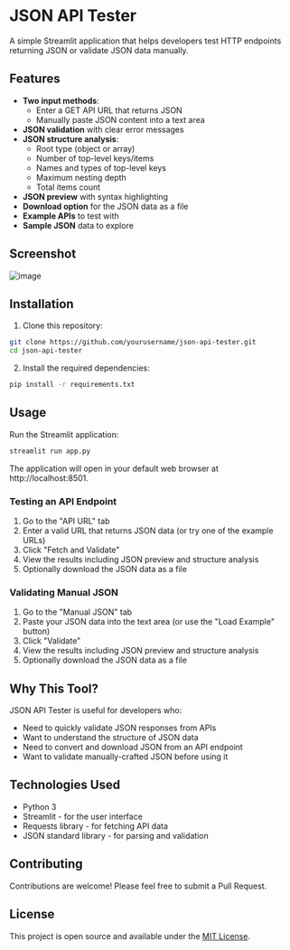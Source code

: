 # JSON API Tester

A simple Streamlit application that helps developers test HTTP endpoints returning JSON or validate JSON data manually.



## Features

- **Two input methods**:
  - Enter a GET API URL that returns JSON
  - Manually paste JSON content into a text area
- **JSON validation** with clear error messages
- **JSON structure analysis**:
  - Root type (object or array)
  - Number of top-level keys/items
  - Names and types of top-level keys
  - Maximum nesting depth
  - Total items count
- **JSON preview** with syntax highlighting
- **Download option** for the JSON data as a file
- **Example APIs** to test with
- **Sample JSON** data to explore

## Screenshot
![image](https://github.com/user-attachments/assets/4144e919-c7f6-4936-a71c-9568208eed46)


## Installation

1. Clone this repository:
```bash
git clone https://github.com/yourusername/json-api-tester.git
cd json-api-tester
```

2. Install the required dependencies:
```bash
pip install -r requirements.txt
```

## Usage

Run the Streamlit application:
```bash
streamlit run app.py
```

The application will open in your default web browser at http://localhost:8501.

### Testing an API Endpoint

1. Go to the "API URL" tab
2. Enter a valid URL that returns JSON data (or try one of the example URLs)
3. Click "Fetch and Validate"
4. View the results including JSON preview and structure analysis
5. Optionally download the JSON data as a file

### Validating Manual JSON

1. Go to the "Manual JSON" tab
2. Paste your JSON data into the text area (or use the "Load Example" button)
3. Click "Validate"
4. View the results including JSON preview and structure analysis
5. Optionally download the JSON data as a file

## Why This Tool?

JSON API Tester is useful for developers who:
- Need to quickly validate JSON responses from APIs
- Want to understand the structure of JSON data
- Need to convert and download JSON from an API endpoint
- Want to validate manually-crafted JSON before using it

## Technologies Used

- Python 3
- Streamlit - for the user interface
- Requests library - for fetching API data
- JSON standard library - for parsing and validation

## Contributing

Contributions are welcome! Please feel free to submit a Pull Request.

## License

This project is open source and available under the [MIT License](LICENSE). 

